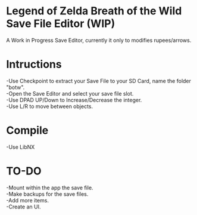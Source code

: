 # Legend of Zelda Breath of the Wild Save File Editor (WIP)

A Work in Progress Save Editor, currently it only to modifies rupees/arrows.  


# Intructions

-Use Checkpoint to extract your Save File to your SD Card, name the folder "botw".  
-Open the Save Editor and select your save file slot.  
-Use DPAD UP/Down to Increase/Decrease the integer.  
-Use L/R to move between objects.  

# Compile

-Use LibNX  

# TO-DO

-Mount within the app the save file.  
-Make backups for the save files.  
-Add more items.   
-Create an UI.  






